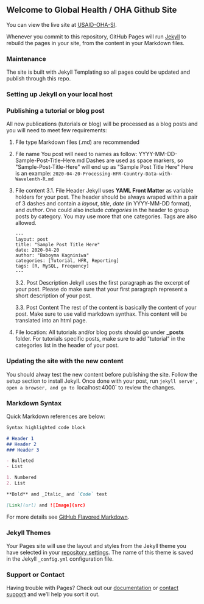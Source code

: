## Welcome to Global Health / OHA Github Site

You can view the live site at [USAID-OHA-SI](https://usaid-oha-si.github.io/).

Whenever you commit to this repository, GitHub Pages will run [Jekyll](https://jekyllrb.com/) to rebuild the pages in your site, from the content in your Markdown files.

### Maintenance

The site is built with Jekyll Templating so all pages could be updated and publish through this repo.

### Setting up Jekyll on your local host


### Publishing a tutorial or blog post

All new publications (tutorials or blog) will be processed as a blog posts and you will need to meet few requirements:

1. File type
Markdown files (.md) are recommended 

2. File name
You post will need to names as follow: YYYY-MM-DD-Sample-Post-Title-Here.md
Dashes are used as space markers, so "Sample-Post-Title-Here" will end up as "Sample Post Title Here"
Here is an example:
`2020-04-20-Processing-HFR-Country-Data-with-Wavelenth-R.md`

3. File content
    3.1. File Header
    Jekyll uses **YAML Front Matter** as variable holders for your post.
    The header should be always wraped within a pair of 3 dashes and contain a _layout_, _title_, _date_ (in YYYY-MM-DD format), and _author_.
    One could also include _categories_ in the header to group posts by category. You may use more that one categories. Tags are also allowed.
    ```
    ---
    layout: post
    title: "Sample Post Title Here"
    date: 2020-04-20
    author: "Baboyma Kagniniwa"
    categories: [Tutorial, HFR, Reporting]
    tags: [R, MySQL, Frequency]
    ---
    ```

    3.2. Post Description
    Jekyll uses the first paragraph as the excerpt of your post. Please do make sure that your first paragraph represent a short description of your post.

    3.3. Post Content
    The rest of the content is basically the content of your post. Make sure to use valid markdown synthax. This content will be translated into an html page.

4. File location:
All tutorials and/or blog posts should go under **_posts** folder. For tutorials specific posts, make sure to add "tutorial" in the categories list in the header of your post.  


### Updating the site with the new content

You should alway test the new content before publishing the site. 
Follow the setup section to install Jekyll. Once done with your post, run `jekyll serve', open a browser, and go to `localhost:4000` to review the changes.


### Markdown Syntax

Quick Markdown references are below:

```markdown
Syntax highlighted code block

# Header 1
## Header 2
### Header 3

- Bulleted
- List

1. Numbered
2. List

**Bold** and _Italic_ and `Code` text

[Link](url) and ![Image](src)
```

For more details see [GitHub Flavored Markdown](https://guides.github.com/features/mastering-markdown/).

### Jekyll Themes

Your Pages site will use the layout and styles from the Jekyll theme you have selected in your [repository settings](https://github.com/USAID-OHA-SI/usaid-oha-si.github.io/settings). The name of this theme is saved in the Jekyll `_config.yml` configuration file.

### Support or Contact

Having trouble with Pages? Check out our [documentation](https://help.github.com/categories/github-pages-basics/) or [contact support](https://github.com/contact) and we’ll help you sort it out.

